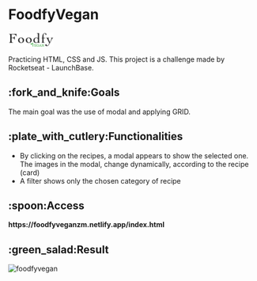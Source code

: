 <h1>FoodfyVegan</h1> <img src="https://github.com/zmmarina/FoodfyVegan/blob/master/public/assets/logovegan4.png">
<p>Practicing HTML, CSS and JS. This project is a challenge made by Rocketseat - LaunchBase. </p>

<h2>:fork_and_knife:Goals</h2>
<p>The main goal was the use of modal and applying GRID.</p>

<h2>:plate_with_cutlery:Functionalities</h2>
<ul>
  <li> By clicking on the recipes, a modal appears to show the selected one. The images in the modal, change dynamically, according to the recipe (card)</li>
  <li> A  filter shows only the chosen category of recipe </li>
</ul>

<h2>:spoon:Access</h2>
<p><strong>https://foodfyveganzm.netlify.app/index.html</strong></p>


<h2>:green_salad:Result</h2>

![foodfyvegan](https://github.com/zmmarina/FoodfyVegan/blob/master/public/assets/Foodfy-Vegan-Google-Chrome-2020-06-25-17-28-50.gif)

